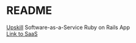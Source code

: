 # README

[Upskill](http://upskillcourses.com) Software-as-a-Service Ruby on Rails App
<br>
[Link to SaaS](murmuring-mountain-14704.herokuapp.com)